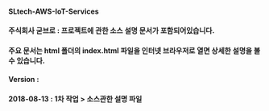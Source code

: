 #### SLtech-AWS-IoT-Services
#### 주식회사 굳브로 : 프로젝트에 관한 소스 설명 문서가 포함되어있습니다.
#### 주요 문서는 html 폴더의 index.html 파일을 인터넷 브라우저로 열면 상세한 설명을 볼 수 있습니다.
####
#### Version :
#### 2018-08-13 : 1차 작업 > 소스관한 설명 파일 
